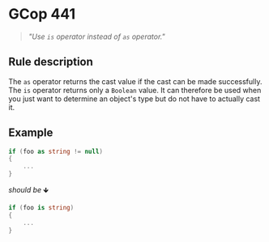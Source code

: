 ﻿# GCop 441

> *"Use `is` operator instead of `as` operator."*

## Rule description

The `as` operator returns the cast value if the cast can be made successfully. The `is` operator returns only a `Boolean` value. It can therefore be used when you just want to determine an object's type but do not have to actually cast it.

## Example

```csharp
if (foo as string != null)
{
    ...
}
```

*should be* 🡻

```csharp
if (foo is string)
{
    ...
}
```
